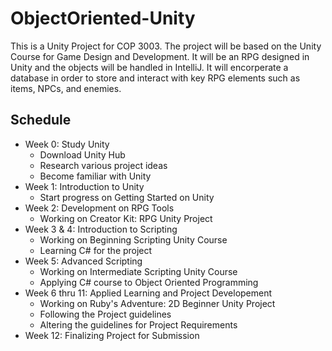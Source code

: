# ObjectOriented-Unity

This is a Unity Project for COP 3003. The project will be based on the Unity Course for Game Design and Development. It will be an RPG designed in Unity and the objects will be handled in IntelliJ. It will encorperate a database in order to store and interact with key RPG elements such as items, NPCs, and enemies. 

## Schedule

- Week 0: Study Unity
  - Download Unity Hub
  - Research various project ideas
  - Become familiar with Unity
- Week 1: Introduction to Unity
  - Start progress on Getting Started on Unity
- Week 2: Development on RPG Tools
  - Working on Creator Kit: RPG Unity Project
- Week 3 & 4: Introduction to Scripting
  - Working on Beginning Scripting Unity Course
  - Learning C# for the project
- Week 5: Advanced Scripting 
  - Working on Intermediate Scripting Unity Course
  - Applying C# course to Object Oriented Programming
- Week 6 thru 11: Applied Learning and Project Developement
  - Working on Ruby's Adventure: 2D Beginner Unity Project
  - Following the Project guidelines
  - Altering the guidelines for Project Requirements
- Week 12: Finalizing Project for Submission

